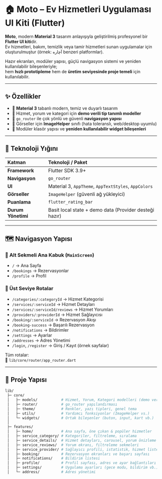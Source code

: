 # 🏠 Moto – Ev Hizmetleri Uygulaması UI Kiti (Flutter)

**Moto**, modern **Material 3** tasarım anlayışıyla geliştirilmiş profesyonel bir **Flutter UI kiti**dir.  
Ev hizmetleri, bakım, temizlik veya tamir hizmetleri sunan uygulamalar için oluşturulmuştur (örnek: آچاره benzeri platformlar).  

Hazır ekranları, modüler yapısı, güçlü navigasyon sistemi ve yeniden kullanılabilir bileşenleriyle;  
hem **hızlı prototipleme** hem de **üretim seviyesinde proje temeli** için kullanılabilir.

---

## ✨ Özellikler

- 🔹 **Material 3** tabanlı modern, temiz ve duyarlı tasarım  
- 🔹 Hizmet, yorum ve kategori için **demo verili tip tanımlı modeller**  
- 🔹 `go_router` ile çok yönlü ve güvenli **navigasyon yapısı**  
- 🔹 Görseller için **ImageHelper** sınıfı (hata toleranslı, web/desktop uyumlu)  
- 🔹 Modüler klasör yapısı ve **yeniden kullanılabilir widget bileşenleri**  

---

## 🧰 Teknoloji Yığını

| Katman | Teknoloji / Paket |
|:--|:--|
| **Framework** | Flutter SDK 3.9+ |
| **Navigasyon** | `go_router` |
| **UI** | Material 3, `AppTheme`, `AppTextStyles`, `AppColors` |
| **Görseller** | `ImageHelper` (güvenli ağ yükleyici) |
| **Puanlama** | `flutter_rating_bar` |
| **Durum Yönetimi** | Basit local state + demo data (Provider desteği hazır) |

---

## 🗺️ Navigasyon Yapısı

### 🔸 Alt Sekmeli Ana Kabuk (`MainScreen`)
- `/` → Ana Sayfa  
- `/bookings` → Rezervasyonlar  
- `/profile` → Profil  

### 🔸 Üst Seviye Rotalar
- `/categories/:categoryId` → Hizmet Kategorisi  
- `/services/:serviceId` → Hizmet Detayları  
- `/services/:serviceId/reviews` → Hizmet Yorumları  
- `/providers/:providerId` → Hizmet Sağlayıcısı  
- `/booking/:serviceId` → Rezervasyon Akışı  
- `/booking-success` → Başarılı Rezervasyon  
- `/notifications` → Bildirimler  
- `/settings` → Ayarlar  
- `/addresses` → Adres Yönetimi  
- `/login`, `/register` → Giriş / Kayıt (örnek sayfalar)

Tüm rotalar:  
📁 `lib/core/router/app_router.dart`

---

## 🧱 Proje Yapısı

```bash
lib/
 ├─ core/
 │   ├─ models/           # Hizmet, Yorum, Kategori modelleri (demo veriler dahil)
 │   ├─ router/           # go_router yapılandırması
 │   ├─ theme/            # Renkler, yazı tipleri, genel tema
 │   ├─ utils/            # Yardımcı fonksiyonlar (ImageHelper vs.)
 │   └─ widgets/          # Ortak bileşenler (buton, input, kart vb.)
 │
 ├─ features/
 │   ├─ home/             # Ana sayfa, öne çıkan & popüler hizmetler
 │   ├─ service_category/ # Kategoriler, filtreleme, sıralama
 │   ├─ service_details/  # Hizmet detayları, carousel, yorum önizleme
 │   ├─ service_reviews/  # Yorum ekranı, filtreleme sekmeleri
 │   ├─ service_provider/ # Sağlayıcı profili, istatistik, hizmet listesi
 │   ├─ booking/          # Rezervasyon ekranları ve başarı sayfası
 │   ├─ notifications/    # Bildirim listesi
 │   ├─ profile/          # Profil sayfası, adres ve ayar bağlantıları
 │   ├─ settings/         # Uygulama ayarları (gece modu, bildirim vb.)
 │   └─ address/          # Adres yönetimi
